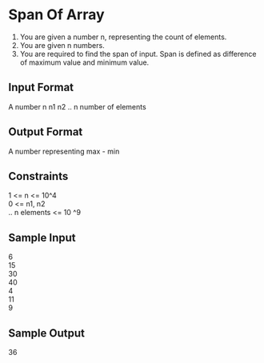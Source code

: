 # Span Of Array

1. You are given a number n, representing the count of elements.
2. You are given n numbers.
3. You are required to find the span of input. Span is defined as difference of maximum value and minimum value.
## Input Format
A number n
n1
n2
.. n number of elements
## Output Format
A number representing max - min

## Constraints
1 <= n <= 10^4 <br>
0 <= n1, n2 <br>
 .. n elements <= 10 ^9 <br>
## Sample Input
6 <br>
15 <br>
30 <br>
40 <br>
4 <br>
11 <br>
9 <br>
## Sample Output
36
